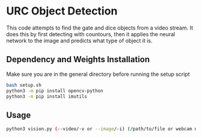 # URC Object Detection

This code attempts to find the gate and dice objects from a video stream. It does this by first detecting with countours, 
then it applies the neural network to the image and predicts what type of object it is.

## Dependency and Weights Installation

Make sure you are in the general directory before running the setup script

```bash
bash setup.sh
python3 -m pip install opencv-python
python3 -m pip install imutils
```

## Usage

```bash
python3 vision.py (--video/-v or --image/-i) (/path/to/file or webcam number)
```
